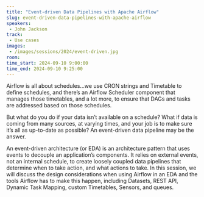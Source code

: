 ```yaml
---
title: "Event-driven Data Pipelines with Apache Airflow"
slug: event-driven-data-pipelines-with-apache-airflow
speakers:
 - John Jackson
track:
 - Use cases
images:
 - /images/sessions/2024/event-driven.jpg 
room: 
time_start: 2024-09-10 9:00:00
time_end: 2024-09-10 9:25:00
---
```


Airflow is all about schedules…we use CRON strings and Timetable to define schedules, and there’s an Airflow Scheduler component that manages those timetables, and a lot more, to ensure that DAGs and tasks are addressed based on those schedules.

But what do you do if your data isn’t available on a schedule? What if data is coming from many sources, at varying times, and your job is to make sure it’s all as up-to-date as possible? An event-driven data pipeline may be the answer.

An event-driven architecture (or EDA) is an architecture pattern that uses events to decouple an application’s components. It relies on external events, not an internal schedule, to create loosely coupled data pipelines that determine when to take action, and what actions to take. In this session, we will discuss the design considerations when using Airflow in an EDA and the tools Airflow has to make this happen, including Datasets, REST API, Dynamic Task Mapping, custom Timetables, Sensors, and queues.